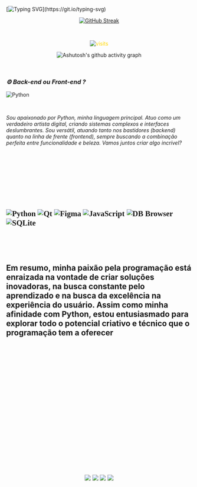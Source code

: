 [![Typing SVG](https://readme-typing-svg.demolab.com?font=Cinzel&weight=500&size=30&pause=1000&color=F7F7F7&random=false&width=400&lines=Bem+vindos+!)](https://git.io/typing-svg)


<div align="center">

[![GitHub Streak](https://github-readme-streak-stats.herokuapp.com?user=cassioestevao&theme=dark&locale=pt_BR&date_format=j%2Fn%5B%2FY%5D&card_width=900)](https://git.io/streak-stats)
</div>

<br>
<p align="center" style="color: gold; background-color: transparent;">
  <img align="center" src="https://visit-counter.vercel.app/counter.png?page=https%3A%2F%2Fvisit-counter.vercel.app%2F&s=26&c=00ff00&bg=00000000&no=4&ff=digi&tb=Acesso+%3A&ta=" alt="visits">
</p>



<div align="center" >

![Ashutosh's github activity graph](https://ssr-contributions-svg.vercel.app/_/cassioestevao?chart=3dbar&gap=0.6&scale=2&flatten=2&animation=wave&animation_duration=1&animation_delay=0.05&animation_amplitude=60&animation_frequency=1&animation_wave_center=1_0&format=svg&weeks=30&theme=yellow)


</div>
<br>

### ***⚙️ Back-end ou Front-end ?***
![Python](https://www.python.org/static/img/python-logo.png)

<br>

_Sou apaixonado por Python, minha linguagem principal. Atuo como um verdadeiro artista digital, criando sistemas complexos e interfaces deslumbrantes. Sou versátil, atuando tanto nos bastidores (backend) quanto na linha de frente (frontend), sempre buscando a combinação perfeita entre funcionalidade e beleza. Vamos juntos criar algo incrível?_

</a>
<br>
<br> 
<br>
<br>
<br>
<br> 

<h2 ***Ferramentas*** </h2>

<br>
<div style="font-family: 'Times New Roman', Times, serif;">
<img src="https://img.shields.io/badge/-Python-3776AB?style=flat-square&logo=python&logoColor=white" alt="Python">
<img src="https://img.shields.io/badge/-Qt-41CD52?style=flat-square&logo=qt&logoColor=white" alt="Qt">
<img src="https://img.shields.io/badge/-Figma-F24E1E?style=flat-square&logo=figma&logoColor=white" alt="Figma">
<img src="https://img.shields.io/badge/-JavaScript-F7DF1E?style=flat-square&logo=javascript&logoColor=black" alt="JavaScript">
<img src="https://img.shields.io/badge/-DB%20Browser-00A04E?style=flat-square&logo=dbbrowser&logoColor=white" alt="DB Browser">
<img src="https://img.shields.io/badge/-SQLite-003B57?style=flat-square&logo=sqlite&logoColor=white" alt="SQLite">


   
</div>
<br> 
<br> 
<br> 

Em resumo, minha paixão pela programação está enraizada na vontade de criar soluções inovadoras, na busca constante pelo aprendizado e na busca da excelência na experiência do usuário. Assim como minha afinidade com Python, estou entusiasmado para explorar todo o potencial criativo e técnico que o programação tem a oferecer

<br>
<br>
<br>
<br> 
<br>
<br>
<br>
<br> 
<br>
<br>

<br>
<br>



<br>



<div align="center"> 

[<img src="https://img.shields.io/badge/Instagram-E4405F?style=for-the-badge&logo=instagram&logoColor=white">](https://www.instagram.com/cassioestevao)
[<img src="https://img.shields.io/badge/WhatsApp-25D366?style=for-the-badge&logo=whatsapp&logoColor=white">](https://wa.me/+5527998062898)
[<img src="https://img.shields.io/badge/LinkedIn-0077B5?style=for-the-badge&logo=linkedin&logoColor=white">](https://www.linkedin.com/in/cassioestevao)
[<img src="https://img.shields.io/badge/Gmail-D14836?style=for-the-badge&logo=gmail&logoColor=white">](mailto:cassioestevaops@gmail.com)

